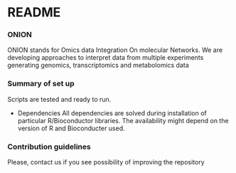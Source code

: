 # README #

### ONION ###

ONION stands for Omics data Integration On molecular Networks. We are developing approaches to interpret data from multiple experiments generating genomics, transcriptomics and metabolomics data
 
### Summary of set up ###
Scripts are tested and ready to run. 

* Dependencies
All dependencies are solved during installation of particular R/Bioconductor libraries. The availability might depend on the version of R and Bioconducter used.

### Contribution guidelines ###

Please, contact us if you see possibility of improving the repository